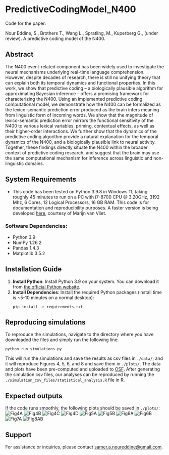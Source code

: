 # PredictiveCodingModel_N400
Code for the paper:

Nour Eddine, S., Brothers T., Wang L., Spratling, M., Kuperberg G., (under review). A predictive coding model of the N400.
## Abstract
The N400 event-related component has been widely used to investigate the neural mechanisms underlying real-time language comprehension. However, despite decades of research, there is still no unifying theory that can explain both its temporal dynamics and functional properties. In this work, we show that predictive coding – a biologically plausible algorithm for approximating Bayesian inference – offers a promising framework for characterizing the N400. Using an implemented predictive coding computational model, we demonstrate how the N400 can be formalized as the lexico-semantic prediction error produced as the brain infers meaning from linguistic form of incoming words. We show that the magnitude of lexico-semantic prediction error mirrors the functional sensitivity of the N400 to various lexical variables, priming, contextual effects, as well as their higher-order interactions. We further show that the dynamics of the predictive coding algorithm provide a natural explanation for the temporal dynamics of the N400, and a biologically plausible link to neural activity. Together, these findings directly situate the N400 within the broader context of predictive coding research, and suggest that the brain may use the same computational mechanism for inference across linguistic and non-linguistic domains.

## System Requirements

- This code has been tested on Python 3.9.8 in Windows 11, taking roughly 45 minutes to run on a PC with i7-8700 CPU @ 3.20GHz, 3192 Mhz, 6 Cores, 12 Logical Processors, 16 GB RAM. This code is for documentation and reproducibility purposes. A faster version is being developed [here](https://github.com/wmvanvliet/predictive-coding), courtesy of Marijn van Vliet.

### Software Dependencies:
- Python 3.9
- NumPy 1.26.2
- Pandas 1.4.3
- Matplotlib 3.5.2

## Installation Guide
1. **Install Python**: Install Python 3.9 on your system. You can download it from [the official Python website](https://www.python.org/downloads/).
2. **Install Dependencies**: Install the required Python packages (install time is ~5-10 minutes on a normal desktop):
   ```
   pip install -r requirements.txt
   ```

## Reproducing simulations
To reproduce the simulations, navigate to the directory where you have downloaded the files and simply run the following line:
   ```
   python run_simulations.py
   ```
   This will run the simulations and save the results as csv files in `./data/`; and it will reproduce Figures 4, 5, 6, and 8 and save them in `./plots/`. The data and plots have been pre-computed and uploaded to [OSF](https://osf.io/f7upd/?view_only=21226cf9fa9e416e80177242ac17bc72). After generating the simulation csv files, our analyses can be reproduced by running the `./simulation_csv_files/statistical_analysis.R` file in R.
## Expected outputs
If the code runs smoothly, the following plots should be saved in `./plots/`:
![Fig4A](https://github.com/samer-noureddine/PredictiveCodingModel_N400/blob/main/precomputed_plots/Fig4A_ONsize_total_lexsem_PE.png?raw=true)
![Fig4B](https://github.com/samer-noureddine/PredictiveCodingModel_N400/blob/main/precomputed_plots/Fig4B_ONsize_Psd_total_lexsem_PE.png?raw=true)
![Fig4C](https://github.com/samer-noureddine/PredictiveCodingModel_N400/blob/main/precomputed_plots/Fig4C_Frequency_total_lexsem_PE.png?raw=true)
![Fig4D](https://github.com/samer-noureddine/PredictiveCodingModel_N400/blob/main/precomputed_plots/Fig4D_Richness_total_lexsem_PE.png?raw=true)
![Fig5A](https://github.com/samer-noureddine/PredictiveCodingModel_N400/blob/main/precomputed_plots/Fig5A_rep_priming_total_lexsem_err.png?raw=true)
![Fig5B](https://github.com/samer-noureddine/PredictiveCodingModel_N400/blob/main/precomputed_plots/Fig5B_sem_priming_total_lexsem_err.png?raw=true)
![Fig6A](https://github.com/samer-noureddine/PredictiveCodingModel_N400/blob/main/precomputed_plots/Fig6A_cloze_simulations_total_lexsem_err.png?raw=true)
![Fig6B](https://github.com/samer-noureddine/PredictiveCodingModel_N400/blob/main/precomputed_plots/Fig6B_lexical_violation_total_lexsem_err.png?raw=true)
![Fig7A](https://github.com/samer-noureddine/PredictiveCodingModel_N400/blob/main/precomputed_plots/Fig7A_semantic_prediction_overlap_total_lexsem_err.png?raw=true)
![Fig8AB](https://github.com/samer-noureddine/PredictiveCodingModel_N400/blob/main/precomputed_plots/Fig8AB_orthographic_prediction_overlap_total_lexsem_err.png?raw=true)




## Support
For assistance or inquiries, please contact [samer.a.noureddine@gmail.com](mailto:samer.a.noureddine@gmail.com).
